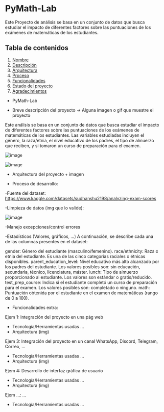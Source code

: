 # PyMath-Lab

Este Proyecto de análisis se basa en un conjunto de datos que busca estudiar el impacto de diferentes factores sobre las puntuaciones de los exámenes de matemáticas de los estudiantes. 

## Tabla de contenidos

1. [Nombre](#Nombre)
2. [Descripción](#descripción)
3. [Arquitectura](#Arquitectura)
4. [Proceso](#Proceso)
5. [Funcionalidades](#Funcionalidades)
6. [Estado del proyecto](#EstadoDelProyecto)
7. [Agradecimientos](#Agradecimientos)


* PyMath-Lab

* Breve descripción del proyecto -> Alguna imagen o gif que muestre el proyecto

Este análisis se basa en un conjunto de datos que busca estudiar el impacto de diferentes factores sobre las puntuaciones de los exámenes de matemáticas de los estudiantes. Las variables estudiadas incluyen el género, la raza/etnia, el nivel educativo de los padres, el tipo de almuerzo que reciben, y si tomaron un curso de preparación para el examen.

![image](https://github.com/user-attachments/assets/ceebd7fc-33a9-43c5-8a33-36af4f5f3458)


![image](https://github.com/user-attachments/assets/936db9d4-54af-4720-8be3-3f32110c8ab7)


* Arquitectura del proyecto + imagen

* Proceso de desarrollo:

-Fuente del dataset: 
https://www.kaggle.com/datasets/sudhanshu2198/analyzing-exam-scores

-Limpieza de datos (img que lo valide):

![image](https://github.com/user-attachments/assets/5ed8450a-cd8a-4fac-a08e-a91fd0904d9c)


-Manejo excepciones/control errores

-Estadísticos (Valores, gráficos, …)
A continuación, se describe cada una de las columnas presentes en el dataset:

gender: Género del estudiante (masculino/femenino).
race/ethnicity: Raza o etnia del estudiante. Es una de las cinco categorías raciales o étnicas disponibles.
parent_education_level: Nivel educativo más alto alcanzado por los padres del estudiante. Los valores posibles son: sin educación, secundaria, técnico, licenciatura, máster.
lunch: Tipo de almuerzo proporcionado al estudiante. Los valores son estándar o gratis/reducido.
test_prep_course: Indica si el estudiante completó un curso de preparación para el examen. Los valores posibles son: completado o ninguno.
math: Puntuación obtenida por el estudiante en el examen de matemáticas (rango de 0 a 100).

* Funcionalidades extra:

Ejem 1: Integración del proyecto en una pág web
- Tecnología/Herramientas usadas …
- Arquitectura (img)

Ejem 3: Integración del proyecto en un canal WhatsApp, Discord, Telegram, Correo, …
- Tecnología/Herramientas usadas …
- Arquitectura (img)

Ejem 4: Desarrollo de interfaz gráfica de usuario
- Tecnología/Herramientas usadas …
- Arquitectura (img)

Ejem …: …
- Tecnología/Herramientas usadas …
